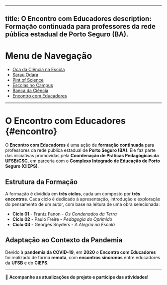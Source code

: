 
---
title: O Encontro com Educadores
description: Formação continuada para professores da rede pública estadual de Porto Seguro (BA).
---

# Menu de Navegação

- [Oca da Ciência na Escola](/pages/extensao/extensao_oca.html)
- [Sarau Odara](/pages/extensao/extensao_sarau.html)
- [Pint of Science](/pages/extensao/extensao_pint.html)
- [Escolas no Campus](/pages/extensao/extensao_esc_campus.html)
- [Banca da Ciência](/pages/extensao/extensao_banca.html)
- [Encontro com Educadores](/pages/extensao/extensao_encontro.html)

---

# O Encontro com Educadores {#encontro}

O **Encontro com Educadores** é uma ação de **formação continuada** para professores da rede pública estadual de **Porto Seguro (BA)**. Ele faz parte das iniciativas promovidas pela **Coordenação de Práticas Pedagógicas da UFSB/CSC**, em parceria com o **Complexo Integrado de Educação de Porto Seguro (CIEPS)**.

## Estrutura da Formação

A formação é dividida em **três ciclos**, cada um composto por **três encontros**. Cada ciclo é dedicado à apresentação, introdução e exploração do pensamento de um autor, com base na leitura de uma obra selecionada:

- **Ciclo 01** - Frantz Fanon - *Os Condenados da Terra*
- **Ciclo 02** - Paulo Freire - *Pedagogia do Oprimido*
- **Ciclo 03** - Georges Snyders - *A Alegria na Escola*

## Adaptação ao Contexto da Pandemia

Devido à **pandemia da COVID-19**, em **2020** o **Encontro com Educadores** foi realizado de forma **remota**, com **encontros síncronos** entre educadores da **UFSB** e do **CIEPS**.

---

📢 **Acompanhe as atualizações do projeto e participe das atividades!**
